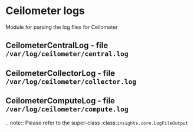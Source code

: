 Ceilometer logs
===============

Module for parsing the log files for Ceilometer

CeilometerCentralLog - file ``/var/log/ceilometer/central.log``
---------------------------------------------------------------

CeilometerCollectorLog - file ``/var/log/ceilometer/collector.log``
-------------------------------------------------------------------

CeilometerComputeLog - file ``/var/log/ceilometer/compute.log``
---------------------------------------------------------------

.. note::
    Please refer to the super-class :class:`insights.core.LogFileOutput`